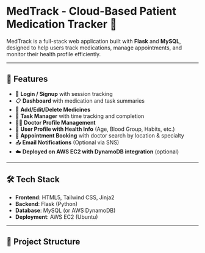 # MedTrack - Cloud-Based Patient Medication Tracker 💊

MedTrack is a full-stack web application built with **Flask** and **MySQL**, designed to help users track medications, manage appointments, and monitor their health profile efficiently.

---

## 🚀 Features

- 🧾 **Login / Signup** with session tracking
- 📋 **Dashboard** with medication and task summaries
- 💊 **Add/Edit/Delete Medicines**
- 📅 **Task Manager** with time tracking and completion
- 🧑‍⚕️ **Doctor Profile Management**
- 🧬 **User Profile with Health Info** (Age, Blood Group, Habits, etc.)
- 📍 **Appointment Booking** with doctor search by location & specialty
- 📤 **Email Notifications** (Optional via SNS)
- ☁️ **Deployed on AWS EC2 with DynamoDB integration** (optional)

---

## 🛠 Tech Stack

- **Frontend**: HTML5, Tailwind CSS, Jinja2
- **Backend**: Flask (Python)
- **Database**: MySQL (or AWS DynamoDB)
- **Deployment**: AWS EC2 (Ubuntu)

---

## 📁 Project Structure

